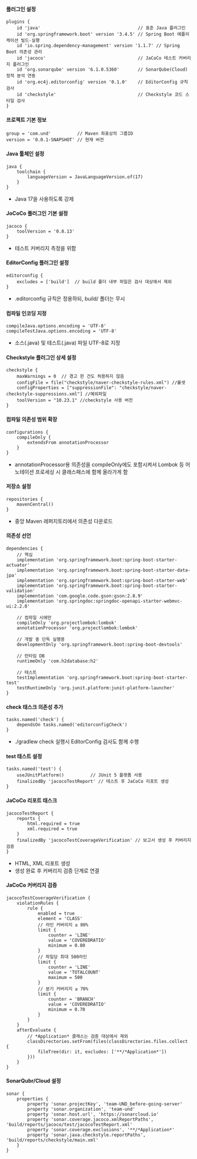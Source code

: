 #### 플러그인 설정
```
plugins {
	id 'java'                                     // 표준 Java 플러그인
	id 'org.springframework.boot' version '3.4.5' // Spring Boot 애플리케이션 빌드·실행
	id 'io.spring.dependency-management' version '1.1.7' // Spring Boot 의존성 관리
	id 'jacoco'                                   // JaCoCo 테스트 커버리지 플러그인
	id 'org.sonarqube' version '6.1.0.5360'       // SonarQube(Cloud) 정적 분석 연동
	id 'org.ec4j.editorconfig' version '0.1.0'    // EditorConfig 규칙 검사
	id 'checkstyle'                               // Checkstyle 코드 스타일 검사
}

```

#### 프로젝트 기본 정보
```
group = 'com.und'          // Maven 좌표상의 그룹ID
version = '0.0.1-SNAPSHOT' // 현재 버전
```

#### Java 툴체인 설정
```
java {
	toolchain {
		languageVersion = JavaLanguageVersion.of(17) 
	}
}
```
- Java 17을 사용하도록 강제

#### JoCoCo 플러그인 기본 설정
```
jacoco {
	toolVersion = '0.8.13'
}
```
- 테스트 커버리지 측정을 위함

#### EditorConfig 플러그인 설정
```
editorconfig {
	excludes = ['build']  // build 폴더 내부 파일은 검사 대상에서 제외
}
```
- .editorconfig 규칙은 정용하되, build/ 폴더는 무시

#### 컴파일 인코딩 지정
```
compileJava.options.encoding = 'UTF-8'
compileTestJava.options.encoding = 'UTF-8'
```
- 소스(.java) 및 테스트(.java) 파일 UTF-8로 지정

#### Checkstyle 플러그인 상세 설정
```
checkstyle {
	maxWarnings = 0  // 경고 한 건도 허용하지 않음
	configFile = file("checkstyle/naver-checkstyle-rules.xml") //룰셋
	configProperties = ["suppressionFile": "checkstyle/naver-checkstyle-suppressions.xml"] //예외파일
	toolVersion = "10.23.1" //checkstyle 사용 버전
}
```

#### 컴파일 의존성 범위 확장
```
configurations {
	compileOnly {
		extendsFrom annotationProcessor
	}
}
```
- annotationProcessor용 의존성을 compileOnly에도 포함시켜서 Lombok 등 어노테이션 프로세싱 시 클래스패스에 함께 올라가게 함

#### 저장소 설정
```
repositories {
	mavenCentral()
}
```
- 중앙 Maven 레퍼지토리에서 의존성 다운로드

#### 의존성 선언
```
dependencies {
	// 핵심
	implementation 'org.springframework.boot:spring-boot-starter-actuator'
	implementation 'org.springframework.boot:spring-boot-starter-data-jpa'
	implementation 'org.springframework.boot:spring-boot-starter-web'
	implementation 'org.springframework.boot:spring-boot-starter-validation'
	implementation 'com.google.code.gson:gson:2.8.9'
	implementation 'org.springdoc:springdoc-openapi-starter-webmvc-ui:2.2.0'

	// 컴파일 시에만
	compileOnly 'org.projectlombok:lombok'
	annotationProcessor 'org.projectlombok:lombok'

	// 개발 중 단독 실행용
	developmentOnly 'org.springframework.boot:spring-boot-devtools'

	// 런타임 DB
	runtimeOnly 'com.h2database:h2'

	// 테스트
	testImplementation 'org.springframework.boot:spring-boot-starter-test'
	testRuntimeOnly 'org.junit.platform:junit-platform-launcher'
}
```

#### check 태스크 의존성 추가
```
tasks.named('check') {
	dependsOn tasks.named('editorconfigCheck')
}
```
- ./gradlew check 실행시 EditorConfig 검사도 함께 수행

#### test 태스트 설정
```
tasks.named('test') {
	useJUnitPlatform()          // JUnit 5 플랫폼 사용
	finalizedBy 'jacocoTestReport' // 테스트 후 JaCoCo 리포트 생성
}
```

#### JaCoCo 리포트 태스크
```
jacocoTestReport {
    reports {
        html.required = true
        xml.required = true
    }
    finalizedBy 'jacocoTestCoverageVerification' // 보고서 생성 후 커버리지 검증
}
```
- HTML, XML 리포트 생성
- 생성 완료 후 커버리지 검증 단계로 연결

#### JaCoCo 커버리지 검증
```
jacocoTestCoverageVerification {
	violationRules {
		rule {
			enabled = true
			element = 'CLASS'
			// 라인 커버리지 ≥ 80%
			limit {
				counter = 'LINE'
				value = 'COVEREDRATIO'
				minimum = 0.80
			}
			// 파일당 최대 500라인
			limit {
				counter = 'LINE'
				value = 'TOTALCOUNT'
				maximum = 500
			}
			// 분기 커버리지 ≥ 70%
			limit {
				counter = 'BRANCH'
				value = 'COVEREDRATIO'
				minimum = 0.70
			}
		}
	}
	afterEvaluate {
		// *Application* 클래스는 검증 대상에서 제외
		classDirectories.setFrom(files(classDirectories.files.collect {
			fileTree(dir: it, excludes: ['**/*Application*'])
		}))
	}
}
```

#### SonarQubr/Cloud 설정
```
sonar {
	properties {
		property 'sonar.projectKey', 'team-UND_before-going-server'
		property 'sonar.organization', 'team-und'
		property 'sonar.host.url', 'https://sonarcloud.io'
		property 'sonar.coverage.jacoco.xmlReportPaths', 'build/reports/jacoco/test/jacocoTestReport.xml'
		property 'sonar.coverage.exclusions', '**/*Application*'
		property 'sonar.java.checkstyle.reportPaths', 'build/reports/checkstyle/main.xml'
	}
}
```